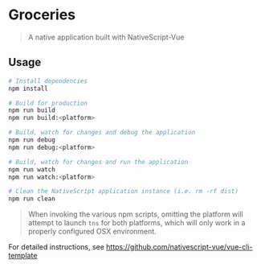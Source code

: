 # Groceries

> A native application built with NativeScript-Vue

## Usage

``` bash
# Install dependencies
npm install

# Build for production
npm run build
npm run build:<platform>

# Build, watch for changes and debug the application
npm run debug
npm run debug:<platform>

# Build, watch for changes and run the application
npm run watch
npm run watch:<platform>

# Clean the NativeScript application instance (i.e. rm -rf dist)
npm run clean
```

> When invoking the various npm scripts, omitting the platform will attempt to launch `tns` for both platforms, which will only work in a properly configured OSX environment.

For detailed instructions, see https://github.com/nativescript-vue/vue-cli-template